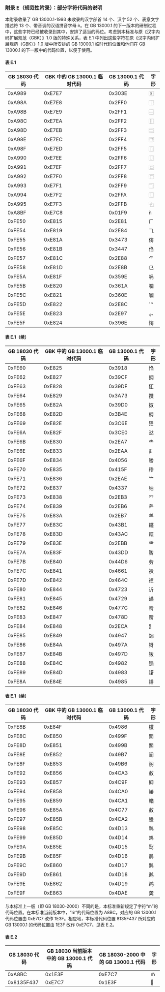 ### 附录 E（规范性附录）：部分字符代码的说明
本附录收录了 GB 13000.1-1993 未收录的汉字部首 14 个、汉字 52 个、表意文字描述符 13 个、带音调的汉语拼音字母 ǹ。在 GB 13000.1 的下一版本的研制过程中，这些字符已经被收录到其中，安排了适当的码位。考虑到本标准与原《汉字内码扩展规范（GBK）》1.0 版的特殊关系，表 E.1 中列出这些字符在原《汉字内码扩展规范（GBK）》1.0 版中所安排的 GB 13000.1 临时代码位置和他们在 GB 13000.1 的下一版中的代码位置，以便于使用。

#### 表 E.1
|GB 18030 代码|GBK 中的 GB 13000.1 临时代码|GB 13000.1 代码|字形|
|-|-|-|-|
|0xA989|0xE7E7|0x303E|〾|
|0xA98A|0xE7E8|0x2FF0|⿰|
|0xA98B|0xE7E9|0x2FF1|⿱|
|0xA98C|0xE7EA|0x2FF2|⿲|
|0xA98D|0xE7EB|0x2FF3|⿳|
|0xA98E|0xE7EC|0x2FF4|⿴|
|0xA98F|0xE7ED|0x2FF5|⿵|
|0xA990|0xE7EE|0x2FF6|⿶|
|0xA991|0xE7EF|0x2FF7|⿷|
|0xA992|0xE7F0|0x2FF8|⿸|
|0xA993|0xE7F1|0x2FF9|⿹|
|0xA994|0xE7F2|0x2FFA|⿺|
|0xA995|0xE7F3|0x2FFB|⿻|
|0xA8BF|0xE7C8|0x01F9|ǹ|
|0xFE50|0xE815|0x2E81|⺁|
|0xFE54|0xE819|0x2E84|⺄|
|0xFE55|0xE81A|0x3473|㑳|
|0xFE56|0xE81B|0x3447|㑇|
|0xFE57|0xE81C|0x2E88|⺈|
|0xFE58|0xE81D|0x2E8B|⺋|
|0xFE5A|0xE81F|0x359E|㖞|
|0xFE5B|0xE820|0x361A|㘚|
|0xFE5C|0xE821|0x360E|㘎|
|0xFE5D|0xE822|0x2E8C|⺌|
|0xFE5E|0xE823|0x2E97|⺗|
|0xFE5F|0xE824|0x396E|㥮|

#### 表 E.1（续）
|GB 18030 代码|GBK 中的 GB 13000.1 临时代码|GB 13000.1 代码|字形|
|-|-|-|-|
|0xFE60|0xE825|0x3918|㤘|
|0xFE62|0xE827|0x39CF|㧏|
|0xFE63|0xE828|0x39DF|㧟|
|0xFE64|0xE829|0x3A73|㩳|
|0xFE65|0xE82A|0x39D0|㧐|
|0xFE68|0xE82D|0x3B4E|㭎|
|0xFE69|0xE82E|0x3C6E|㱮|
|0xFE6A|0xE82F|0x3CE0|㳠|
|0xFE6B|0xE830|0x2EA7|⺧|
|0xFE6E|0xE833|0x2EAA|⺪|
|0xFE6F|0xE834|0x4056|䁖|
|0xFE70|0xE835|0x415F|䅟|
|0xFE71|0xE836|0x2EAE|⺮|
|0xFE72|0xE837|0x4337|䌷|
|0xFE73|0xE838|0x2EB3|⺳|
|0xFE74|0xE839|0x2EB6|⺶|
|0xFE75|0xE83A|0x2EB7|⺷|
|0xFE77|0xE83C|0x43B1|䎱|
|0xFE78|0xE83D|0x43AC|䎬|
|0xFE79|0xE83E|0x2EBB|⺻|
|0xFE7A|0xE83F|0x43DD|䏝|
|0xFE7B|0xE840|0x44D6|䓖|
|0xFE7C|0xE841|0x4661|䙡|
|0xFE7D|0xE842|0x464C|䙌|
|0xFE80|0xE844|0x4723|䜣|
|0xFE81|0xE845|0x4729|䜩|
|0xFE82|0xE846|0x477C|䝼|
|0xFE83|0xE847|0x478D|䞍|
|0xFE84|0xE848|0x2ECA|⻊|
|0xFE85|0xE849|0x4947|䥇|
|0xFE86|0xE84A|0x497A|䥺|
|0xFE87|0xE84B|0x497D|䥽|
|0xFE88|0xE84C|0x4982|䦂|
|0xFE89|0xE84D|0x4983|䦃|
|0xFE8A|0xE84E|0x4985|䦅|

#### 表 E.1（续）
|GB 18030 代码|GBK 中的 GB 13000.1 临时代码|GB 13000.1 代码|字形|
|-|-|-|-|
|0xFE8B|0xE84F|0x4986|䦆|
|0xFE8C|0xE850|0x499F|䦟|
|0xFE8D|0xE851|0x499B|䦛|
|0xFE8E|0xE852|0x49B7|䦷|
|0xFE8F|0xE853|0x49B6|䦶|
|0xFE92|0xE856|0x4CA3|䲣|
|0xFE93|0xE857|0x4C9F|䲟|
|0xFE94|0xE858|0x4CA0|䲠|
|0xFE95|0xE859|0x4CA1|䲡|
|0xFE96|0xE85A|0x4C77|䱷|
|0xFE97|0xE85B|0x4CA2|䲢|
|0xFE98|0xE85C|0x4D13|䴓|
|0xFE99|0xE85D|0x4D14|䴔|
|0xFE9A|0xE85E|0x4D15|䴕|
|0xFE9B|0xE85F|0x4D16|䴖|
|0xFE9C|0xE860|0x4D17|䴗|
|0xFE9D|0xE861|0x4D18|䴘|
|0xFE9E|0xE862|0x4D19|䴙|
|0xFE9F|0xE863|0x4DAE|䶮|

与本标准上一版（即 GB 18030-2000）不同的是，本标准重新规定了字符“ḿ”的代码位置。在本标准当前版本中，“ḿ”的代码位置为 A8BC，对应的 GB 13000.1 代码位置由 0xE7C7 改作 1E3F。相应地，本标准代码位置 8135F437 所对应的 GB 13000.1 的代码位置由 1E3F 改作 0xE7C7。见表 E.2。

#### 表 E.2
|GB 18030 代码|GB 18030 当前版本中的 GB 13000.1 代码|GB 18030-2000 中的 GB 13000.1 代码|字形|
|-|-|-|-|
|0xA8BC|0x1E3F|0xE7C7|ḿ|
|0x8135F437|0xE7C7|0x1E3F||
